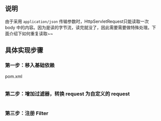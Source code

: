 ## 说明

由于采用 `application/json` 传输参数时，HttpServletRequest只能读取一次 body 中的内容。因为是读的字节流，读完就没了，因此需要需要做特殊处理。下面介绍下如何重复读取~~

## 具体实现步骤

### 第一步：移入基础依赖

pom.xml

```xml

```


### 第二步：增加过滤器，转换 request 为自定义的 request

```java

```


### 第三步：注册 Filter

```java

```
